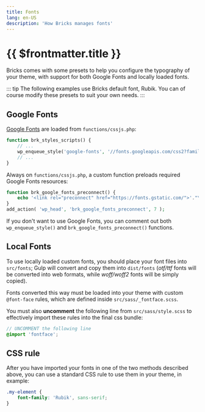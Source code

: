 ```yaml
---
title: Fonts
lang: en-US
description: 'How Bricks manages fonts'
---
```


# {{ $frontmatter.title }}

Bricks comes with some presets to help you configure the typography of your theme, with support for both Google Fonts and locally loaded fonts.

::: tip
The following examples use Bricks default font, Rubik. You can of course modify these presets to suit your own needs.
:::

## Google Fonts

[Google Fonts](https://fonts.google.com/) are loaded from `functions/cssjs.php`:

```php
function brk_styles_scripts() {
    // ...
    wp_enqueue_style('google-fonts', '//fonts.googleapis.com/css2?family=Rubik:wght@400;700&display=swap');
    // ...
}
```

Always on `functions/cssjs.php`, a custom function preloads required Google Fonts resources:


```php
function brk_google_fonts_preconnect() {
    echo '<link rel="preconnect" href="https://fonts.gstatic.com/">'."\n";
}
add_action( 'wp_head', 'brk_google_fonts_preconnect', 7 );
```

If you don't want to use Google Fonts, you can comment out both `wp_enqueue_style()` and `brk_google_fonts_preconnect()` functions.

## Local Fonts

To use locally loaded custom fonts, you should place your font files into `src/fonts`; Gulp will convert and copy them into `dist/fonts` (*otf/ttf* fonts will be converted into web formats, while *woff/woff2* fonts will be simply copied).

Fonts converted this way must be loaded into your theme with custom `@font-face` rules, which are defined inside `src/sass/_fontface.scss`.

You must also **uncomment** the following line from `src/sass/style.scss` to effectively import these rules into the final css bundle:

```scss
// UNCOMMENT the following line
@import 'fontface';
```

## CSS rule

After you have imported your fonts in one of the two methods described above, you can use a standard CSS rule to use them in your theme, in example:

```css
.my-element {
    font-family: 'Rubik', sans-serif;
}
```